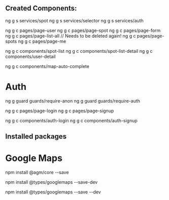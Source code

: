 ## Created Components:

ng g s services/spot
ng g s services/selector
ng g s services/auth



ng g c pages/page-user
ng g c pages/page-spot
ng g c pages/page-form
ng g c pages/page-list-all // Needs to be deleted again!
ng g c pages/page-spots
 ng g c pages/page-me

ng g c components/spot-list
ng g c components/spot-list-detail
ng g c components/user-detail

ng g c components/map-auto-complete

# Auth

ng g guard guards/require-anon
ng g guard guards/require-auth

ng g c pages/page-login
ng g c pages/page-signup

ng g c components/auth-login
ng g c components/auth-signup

## Installed packages

# Google Maps

npm install @agm/core --save

npm install @types/googlemaps --save-dev

npm install @types/googlemaps --save --dev